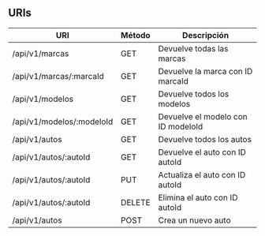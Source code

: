 ## URIs

| URI                       | Método | Descripción                        |
|---------------------------|--------|------------------------------------|
| /api/v1/marcas            | GET    | Devuelve todas las marcas          |
| /api/v1/marcas/:marcaId   | GET    | Devuelve la marca con ID marcaId   |
| /api/v1/modelos           | GET    | Devuelve todos los modelos         |
| /api/v1/modelos/:modeloId | GET    | Devuelve el modelo con ID modeloId |
| /api/v1/autos             | GET    | Devuelve todos los autos           |
| /api/v1/autos/:autoId     | GET    | Devuelve el auto con ID autoId     |
| /api/v1/autos/:autoId     | PUT    | Actualiza el auto con ID autoId    |
| /api/v1/autos/:autoId     | DELETE | Elimina el auto con ID autoId      |
| /api/v1/autos             | POST   | Crea un nuevo auto                 |
